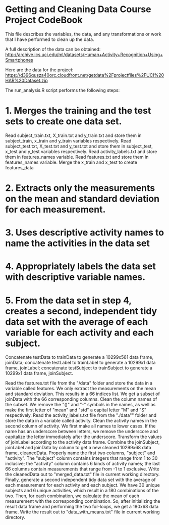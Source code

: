 # Getting and Cleaning Data Course Project CodeBook
This file describes the variables, the data, and any transformations or work that I have performed to clean up the data.

A full description of the data can be obtained:
http://archive.ics.uci.edu/ml/datasets/Human+Activity+Recognition+Using+Smartphones 

Here are the data for the project:
https://d396qusza40orc.cloudfront.net/getdata%2Fprojectfiles%2FUCI%20HAR%20Dataset.zip  
 
The run_analysis.R script performs the following steps:

# 1. Merges the training and the test sets to create one data set.
Read subject_train.txt, X_train.txt and y_train.txt and store them in subject_train, x_train and y_train variables respectively.
Read subject_test.txt, X_test.txt and y_test.txt and store them in subject_test, x_test and y_test variables respectively.
Read activity_labels.txt and store them in features_names variable.
Read features.txt and store them in features_names variable.
Merge the x_train and x_test to create features_data


# 2. Extracts only the measurements on the mean and standard deviation for each measurement. 

# 3. Uses descriptive activity names to name the activities in the data set

# 4. Appropriately labels the data set with descriptive variable names. 

# 5. From the data set in step 4, creates a second, independent tidy data set with the average of each variable for each activity and each subject.


Concatenate testData to trainData to generate a 10299x561 data frame, joinData; concatenate testLabel to trainLabel to generate a 10299x1 data frame, joinLabel; concatenate testSubject to trainSubject to generate a 10299x1 data frame, joinSubject.

Read the features.txt file from the "/data" folder and store the data in a variable called features. We only extract the measurements on the mean and standard deviation. This results in a 66 indices list. We get a subset of joinData with the 66 corresponding columns.
Clean the column names of the subset. We remove the "()" and "-" symbols in the names, as well as make the first letter of "mean" and "std" a capital letter "M" and "S" respectively.
Read the activity_labels.txt file from the "./data"" folder and store the data in a variable called activity.
Clean the activity names in the second column of activity. We first make all names to lower cases. If the name has an underscore between letters, we remove the underscore and capitalize the letter immediately after the underscore.
Transform the values of joinLabel according to the activity data frame.
Combine the joinSubject, joinLabel and joinData by column to get a new cleaned 10299x68 data frame, cleanedData. Properly name the first two columns, "subject" and "activity". The "subject" column contains integers that range from 1 to 30 inclusive; the "activity" column contains 6 kinds of activity names; the last 66 columns contain measurements that range from -1 to 1 exclusive.
Write the cleanedData out to "merged_data.txt" file in current working directory.
Finally, generate a second independent tidy data set with the average of each measurement for each activity and each subject. We have 30 unique subjects and 6 unique activities, which result in a 180 combinations of the two. Then, for each combination, we calculate the mean of each measurement with the corresponding combination. So, after initializing the result data frame and performing the two for-loops, we get a 180x68 data frame.
Write the result out to "data_with_means.txt" file in current working directory.
